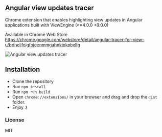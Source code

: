 ## Angular view updates tracer

Chrome extension that enables highlighting view updates in Angular applications built with ViewEngine (>=4.0.0 <9.0.0)

Available in Chrome Web Store https://chrome.google.com/webstore/detail/angular-tracer-for-view-u/bdneljfoigfojeenmmgahnkjnkpbellg

![Angular view updates tracer](/meta/preview.gif)

## Installation

- Clone the repository
- Run `npm install`
- Run `npm run build`
- Open `chrome://extensions/` in your browser and drag and drop the `dist` folder.
- Enjoy :)

### License

MIT
